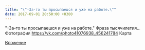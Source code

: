 ```yaml
---
title: "\"-За-то ты просыпаешся и уже на работе.\""
date: 2017-09-01 20:50:00 +0300
---
```


"-За-то ты просыпаешся и уже на работе."
Фраза тысячилетия...
Фотография
<a class="vk-attach" href="https://vk.com/photo41076938_456241784">https://vk.com/photo41076938_456241784</a>
Карта

<a class="vk-attach" href="https://vk.com/photo41076938_456241784">Вложение</a>
